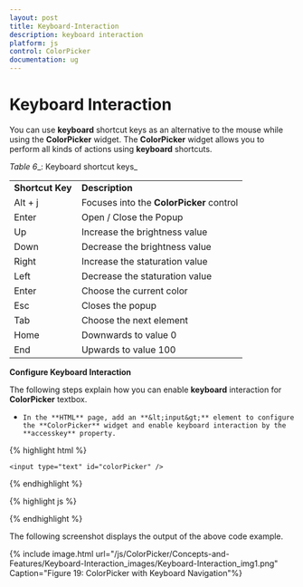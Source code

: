 ```yaml
---
layout: post
title: Keyboard-Interaction
description: keyboard interaction
platform: js
control: ColorPicker
documentation: ug
---
```


# Keyboard Interaction

You can use **keyboard** shortcut keys as an alternative to the mouse while using the **ColorPicker** widget. The **ColorPicker** widget allows you to perform all kinds of actions using **keyboard** shortcuts.

_Table_ _6__: Keyboard shortcut keys_

<table>
<tr>
<td>
<b>Shortcut Key</b></td><td>
<b>Description</b></td></tr>
<tr>
<td>
Alt + j               </td><td>
Focuses into the <b>ColorPicker</b> control</td></tr>
<tr>
<td>
Enter</td><td>
Open / Close the Popup</td></tr>
<tr>
<td>
Up</td><td>
Increase the brightness value</td></tr>
<tr>
<td>
Down</td><td>
Decrease the brightness value</td></tr>
<tr>
<td>
Right</td><td>
Increase the staturation value</td></tr>
<tr>
<td>
Left</td><td>
Decrease the staturation value</td></tr>
<tr>
<td>
Enter</td><td>
Choose the current color</td></tr>
<tr>
<td>
Esc</td><td>
Closes the popup</td></tr>
<tr>
<td>
Tab</td><td>
Choose the next element</td></tr>
<tr>
<td>
Home</td><td>
Downwards to value 0</td></tr>
<tr>
<td>
End</td><td>
Upwards to value 100</td></tr>
</table>

**Configure Keyboard Interaction**

The following steps explain how you can enable **keyboard** interaction for **ColorPicker** textbox.

*     In the **HTML** page, add an **&lt;input&gt;** element to configure the **ColorPicker** widget and enable keyboard interaction by the **accesskey** property.

{% highlight html %}


    <input type="text" id="colorPicker" />    

{% endhighlight %}

{% highlight js %}

 
<script>
    jQuery(function ($) {
          $('#colorPicker').ejColorPicker({ value: "#278787", displayInline: true });
          $(document).on("keydown", function (e) {
                if (e.altKey && e.keyCode === 74) { // j- key code.
                    $("#colorPickerWrapper").focus();
                }
            });
    });
</script>

{% endhighlight %}

The following screenshot displays the output of the above code example.



{% include image.html url="/js/ColorPicker/Concepts-and-Features/Keyboard-Interaction_images/Keyboard-Interaction_img1.png" Caption="Figure 19: ColorPicker with Keyboard Navigation"%}

